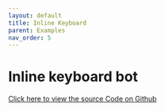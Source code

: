 ```yaml
---
layout: default
title: Inline Keyboard
parent: Examples
nav_order: 5
---
```

# Inline keyboard bot
[Click here to view the source Code on Github](https://github.com/RxTelegram/RxTelegram.Bot.Examples/tree/master/InlineKeyboard)